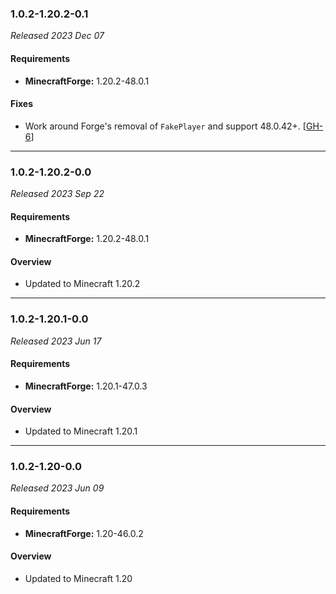 ### 1.0.2-1.20.2-0.1

_Released 2023 Dec 07_

#### Requirements
- **MinecraftForge:** 1.20.2-48.0.1

#### Fixes

- Work around Forge's removal of `FakePlayer` and support 48.0.42+. [[GH-6](https://github.com/TheMrMilchmann/TheFenceUnleashed/issues/6)]


---

### 1.0.2-1.20.2-0.0

_Released 2023 Sep 22_

#### Requirements
- **MinecraftForge:** 1.20.2-48.0.1

#### Overview

- Updated to Minecraft 1.20.2


---

### 1.0.2-1.20.1-0.0

_Released 2023 Jun 17_

#### Requirements
- **MinecraftForge:** 1.20.1-47.0.3

#### Overview

- Updated to Minecraft 1.20.1


---

### 1.0.2-1.20-0.0

_Released 2023 Jun 09_

#### Requirements
- **MinecraftForge:** 1.20-46.0.2

#### Overview

- Updated to Minecraft 1.20